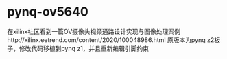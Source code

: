# pynq-ov5640


在xilinx社区看到一篇OV摄像头视频通路设计实现与图像处理案例http://xilinx.eetrend.com/content/2020/100048986.html
原版本为pynq z2板子，修改代码移植到pynq z1，并且重新编辑引脚约束
